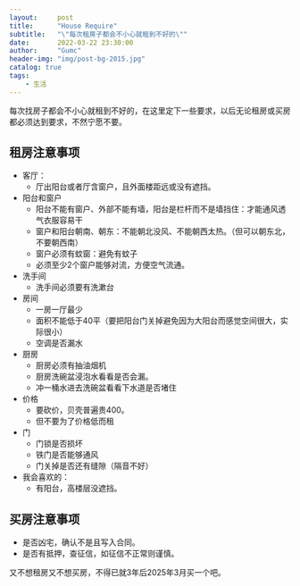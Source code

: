 ```yaml
---
layout:     post
title:      "House Require"
subtitle:   "\"每次租房子都会不小心就租到不好的\""
date:       2022-03-22 23:30:00
author:     "Gumc"
header-img: "img/post-bg-2015.jpg"
catalog: true
tags:
    - 生活
---
```

每次找房子都会不小心就租到不好的，在这里定下一些要求，以后无论租房或买房都必须达到要求，不然宁愿不要。

## 租房注意事项

* 客厅：
  * 厅出阳台或者厅含窗户，且外面楼距远或没有遮挡。
* 阳台和窗户
  * 阳台不能有窗户、外部不能有墙，阳台是栏杆而不是墙挡住：才能通风透气衣服容易干
  * 窗户和阳台朝南、朝东：不能朝北没风、不能朝西太热。（但可以朝东北，不要朝西南）
  * 窗户必须有蚊窗：避免有蚊子
  * 必须至少2个窗户能够对流，方便空气流通。
* 洗手间
  * 洗手间必须要有洗漱台
* 房间
  * 一房一厅最少
  * 面积不能低于40平（要把阳台门关掉避免因为大阳台而感觉空间很大，实际很小）
  * 空调是否漏水
* 厨房
  * 厨房必须有抽油烟机
  * 厨房洗碗盆浸泡水看看是否会漏。
  * 冲一桶水进去洗碗盆看看下水道是否堵住
* 价格
  * 要砍价，贝壳普遍贵400。
  * 但不要为了价格低而租
* 门
  * 门锁是否损坏
  * 铁门是否能够通风
  * 门关掉是否还有缝隙（隔音不好）
* 我会喜欢的：
  * 有阳台，高楼层没遮挡。

## 买房注意事项

* 是否凶宅，确认不是且写入合同。
* 是否有抵押，查征信，如征信不正常则谨慎。

又不想租房又不想买房，不得已就3年后2025年3月买一个吧。
